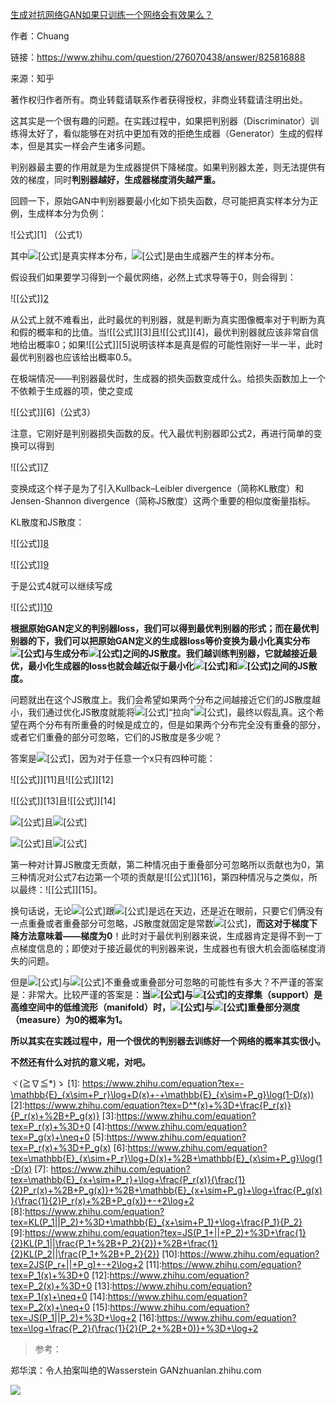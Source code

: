 [生成对抗网络GAN如果只训练一个网络会有效果么？](https://www.zhihu.com/question/276070438/answer/825816888)

作者：Chuang

链接：https://www.zhihu.com/question/276070438/answer/825816888

来源：知乎

著作权归作者所有。商业转载请联系作者获得授权，非商业转载请注明出处。

这其实是一个很有趣的问题。在实践过程中，如果把判别器（Discriminator）训练得太好了，看似能够在对抗中更加有效的拒绝生成器（Generator）生成的假样本，但是其实一样会产生诸多问题。

判别器最主要的作用就是为生成器提供下降梯度。如果判别器太差，则无法提供有效的梯度，同时**判别器越好，生成器梯度消失越严重。**

回顾一下，原始GAN中判别器要最小化如下损失函数，尽可能把真实样本分为正例，生成样本分为负例：

![公式][1] （公式1）

其中![[公式]](https://www.zhihu.com/equation?tex=P_r)是真实样本分布，![[公式]](https://www.zhihu.com/equation?tex=P_g)是由生成器产生的样本分布。

假设我们如果要学习得到一个最优网络，必然上式求导等于0，则会得到：

![[公式]][2](公式2)

从公式上就不难看出，此时最优的判别器，就是判断为真实图像概率对于判断为真和假的概率和的比值。当![[公式]][3]且![[公式]][4]，最优判别器就应该非常自信地给出概率0；如果![[公式]][5]说明该样本是真是假的可能性刚好一半一半，此时最优判别器也应该给出概率0.5。

在极端情况——判别器最优时，生成器的损失函数变成什么。给损失函数加上一个不依赖于生成器的项，使之变成

![[公式]][6]（公式3）

注意，它刚好是判别器损失函数的反。代入最优判别器即公式2，再进行简单的变换可以得到

![[公式]][7](公式4)

变换成这个样子是为了引入Kullback–Leibler divergence（简称KL散度）和Jensen-Shannon divergence（简称JS散度）这两个重要的相似度衡量指标。

KL散度和JS散度：

![[公式]][8](公式5：KL散度)

![[公式]][9](公式6：JS散度)

于是公式4就可以继续写成

![[公式]][10](公式7)

**根据原始GAN定义的判别器loss，我们可以得到最优判别器的形式；而在最优判别器的下，我们可以把原始GAN定义的生成器loss等价变换为最小化真实分布![[公式]](https://www.zhihu.com/equation?tex=P_r)与生成分布![[公式]](https://www.zhihu.com/equation?tex=P_g)之间的JS散度。我们越训练判别器，它就越接近最优，最小化生成器的loss也就会越近似于最小化![[公式]](https://www.zhihu.com/equation?tex=P_r)和![[公式]](https://www.zhihu.com/equation?tex=P_g)之间的JS散度。**

问题就出在这个JS散度上。我们会希望如果两个分布之间越接近它们的JS散度越小，我们通过优化JS散度就能将![[公式]](https://www.zhihu.com/equation?tex=P_g)“拉向”![[公式]](https://www.zhihu.com/equation?tex=P_r)，最终以假乱真。这个希望在两个分布有所重叠的时候是成立的，但是如果两个分布完全没有重叠的部分，或者它们重叠的部分可忽略，它们的JS散度是多少呢？

答案是![[公式]](https://www.zhihu.com/equation?tex=\log+2)，因为对于任意一个x只有四种可能：

![[公式]][11]且![[公式]][12]

![[公式]][13]且![[公式]][14]

![[公式]](https://www.zhihu.com/equation?tex=P_1%28x%29+%3D+0)且![[公式]](https://www.zhihu.com/equation?tex=P_2%28x%29+%5Cneq+0)

![[公式]](https://www.zhihu.com/equation?tex=P_1%28x%29+%5Cneq+0)且![[公式]](https://www.zhihu.com/equation?tex=P_2%28x%29+%3D+0)

第一种对计算JS散度无贡献，第二种情况由于重叠部分可忽略所以贡献也为0，第三种情况对公式7右边第一个项的贡献是![[公式]][16]，第四种情况与之类似，所以最终：![[公式]][15]。

换句话说，无论![[公式]](https://www.zhihu.com/equation?tex=P_r)跟![[公式]](https://www.zhihu.com/equation?tex=P_g+)是远在天边，还是近在眼前，只要它们俩没有一点重叠或者重叠部分可忽略，JS散度就固定是常数![[公式]](https://www.zhihu.com/equation?tex=\log+2)，**而这对于梯度下降方法意味着——梯度为0**！此时对于最优判别器来说，生成器肯定是得不到一丁点梯度信息的；即使对于接近最优的判别器来说，生成器也有很大机会面临梯度消失的问题。

但是![[公式]](https://www.zhihu.com/equation?tex=P_r)与![[公式]](https://www.zhihu.com/equation?tex=P_g)不重叠或重叠部分可忽略的可能性有多大？不严谨的答案是：非常大。比较严谨的答案是：**当![[公式]](https://www.zhihu.com/equation?tex=P_r)与![[公式]](https://www.zhihu.com/equation?tex=P_g)的支撑集（support）是高维空间中的低维流形（manifold）时，![[公式]](https://www.zhihu.com/equation?tex=P_r)与![[公式]](https://www.zhihu.com/equation?tex=P_g)重叠部分测度（measure）为0的概率为1。**

**所以其实在实践过程中，用一个很优的判别器去训练好一个网络的概率其实很小。**

**不然还有什么对抗的意义呢，对吧。**

ヾ(≧∇≦*)ゝ
[1]: https://www.zhihu.com/equation?tex=-\mathbb{E}_{x\sim+P_r}\log+D(x)+-+\mathbb{E}_{x\sim+P_g}\log(1-D(x))
[2]:https://www.zhihu.com/equation?tex=D^*(x)+%3D+\frac{P_r(x)}{P_r(x)+%2B+P_g(x)}
[3]:https://www.zhihu.com/equation?tex=P_r(x)+%3D+0
[4]:https://www.zhihu.com/equation?tex=P_g(x)+\neq+0
[5]:https://www.zhihu.com/equation?tex=P_r(x)+%3D+P_g(x)
[6]:https://www.zhihu.com/equation?tex=\mathbb{E}_{x\sim+P_r}\log+D(x)+%2B+\mathbb{E}_{x\sim+P_g}\log(1-D(x)
[7]: https://www.zhihu.com/equation?tex=\mathbb{E}_{x+\sim+P_r}+\log+\frac{P_r(x)}{\frac{1}{2}P_r(x)+%2B+P_g(x)}+%2B+\mathbb{E}_{x+\sim+P_g}+\log+\frac{P_g(x)}{\frac{1}{2}P_r(x)+%2B+P_g(x)}+-+2\log+2
[8]:https://www.zhihu.com/equation?tex=KL(P_1||P_2)+%3D+\mathbb{E}_{x+\sim+P_1}+\log+\frac{P_1}{P_2}
[9]:https://www.zhihu.com/equation?tex=JS(P_1+||+P_2)+%3D+\frac{1}{2}KL(P_1||\frac{P_1+%2B+P_2}{2})+%2B+\frac{1}{2}KL(P_2||\frac{P_1+%2B+P_2}{2})
[10]:https://www.zhihu.com/equation?tex=2JS(P_r+||+P_g)+-+2\log+2
[11]:https://www.zhihu.com/equation?tex=P_1(x)+%3D+0
[12]:https://www.zhihu.com/equation?tex=P_2(x)+%3D+0
[13]:https://www.zhihu.com/equation?tex=P_1(x)+\neq+0
[14]:https://www.zhihu.com/equation?tex=P_2(x)+\neq+0
[15]:https://www.zhihu.com/equation?tex=JS(P_1||P_2)+%3D+\log+2
[16]:https://www.zhihu.com/equation?tex=\log+\frac{P_2}{\frac{1}{2}(P_2+%2B+0)}+%3D+\log+2







> 参考：

郑华滨：令人拍案叫绝的Wasserstein GANzhuanlan.zhihu.com

![](https://tva1.sinaimg.cn/large/006y8mN6ly1g74ozup1ynj305003ct8t.jpg)

